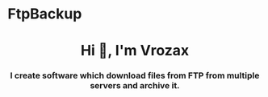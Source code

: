 # FtpBackup
<h1 align="center">Hi 👋, I'm Vrozax</h1>
<h3 align="center">I create software which download files from FTP from multiple servers and archive it.</h3>
